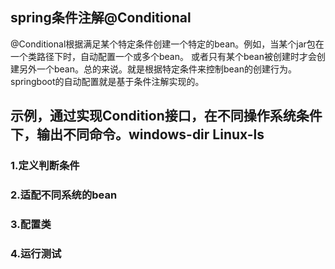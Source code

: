 ## spring条件注解@Conditional

@Conditional根据满足某个特定条件创建一个特定的bean。例如，当某个jar包在一个类路径下时，自动配置一个或多个bean。
或者只有某个bean被创建时才会创建另外一个bean。总的来说。就是根据特定条件来控制bean的创建行为。springboot的自动配置就是基于条件注解实现的。

## 示例，通过实现Condition接口，在不同操作系统条件下，输出不同命令。windows-dir Linux-ls

### 1.定义判断条件

### 2.适配不同系统的bean

### 3.配置类

### 4.运行测试

